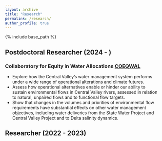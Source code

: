 ```yaml
---
layout: archive
title: "Research"
permalink: /research/
author_profile: true
---
```


{% include base_path %}

## Postdoctoral Researcher (2024 - )
### Collaboratory for Equity in Water Allocations [COEQWAL](https://live-coeqwal-ca.pantheon.berkeley.edu/)
*	Explore how the Central Valley’s water management system performs under a wide range of operational alterations and climate futures. 
*	Assess how operational alternatives enable or hinder our ability to sustain environmental flows in Central Valley rivers, assessed in relation to natural, unpaired flows and to functional flow targets. 
*	Show that changes in the volumes and priorities of environmental flow requirements have substantial effects on other water management objectives, including water deliveries from the State Water Project and Central Valley Project and to Delta salinity dynamics.

## Researcher (2022 - 2023)
### 
